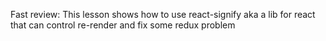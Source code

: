 Fast review:
    This lesson shows how to use react-signify aka a lib for react that can control re-render and fix some redux problem